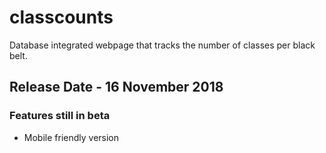 # classcounts
Database integrated webpage that tracks the number of classes per black belt.
## Release Date - 16 November 2018
### Features still in beta
  - Mobile friendly version
